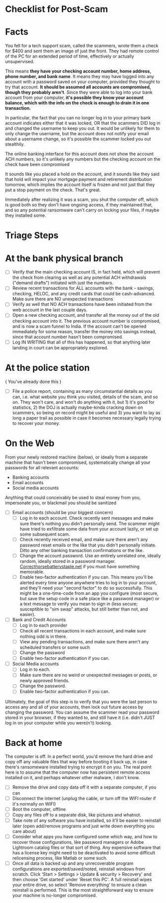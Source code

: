 # Checklist for Post-Scam

# Facts

You fell for a tech support scam, called the scammers, wrote them a check for $400 and sent them an image of just the front. They had remote control of the PC for an extended period of time, effectively or actually unsupervised. 

This means **they have your checking account number, home address, phone number, and bank name**. It means they may have logged into any account with a password saved on your computer, provided they thought to try that account. **It should be assumed all accounts are compromised, though they probably aren't**. Since they were able to log into your bank account from your computer, **it's possible they know your account balance, which with the info on the check is enough to drain it in one transaction.** 

In particular, the fact that you can no longer log in to your primary bank account indicates either that it was locked, OR that the scammers DID log in and changed the username to keep you out. It would be unlikely for them to only change the username, but the account does not notify your email about a username change, so it's possible the scammer locked you out stealthily. 

The online banking interface for this account does not show the account ACH numbers, so it's unlikely any numbers but the checking account on the check have been compromised

It sounds like you placed a hold on the account, and it sounds like they said that hold will impact your mortgage payment and retirement distribution tomorrow, which implies the account itself is frozen and not just that they put a stop payment on the check. That's great. 

Immediately after realizing it was a scam, you shut the computer off, which is good both so they don't have ongoing access, if they maintained that, and so any potential ransomware can't carry on locking your files, if maybe they installed some. 

# Triage Steps

# At the bank physical branch

- [ ]  Verify that the main checking account IS, in fact held, which will prevent the check from clearing as well as any potential ACH withdrawals ("demand drafts") initiated with just the numbers.
- [ ]  Review recent transactions for ALL accounts with the bank - savings, checking, HELOC, and any credit cards that could be cash-advanced. Make sure there are NO unexpected transactions
- [ ]  Verify as well that NO ACH transactions have been initiated from the web account in the last couple days.
- [ ]  Open a new checking account, and transfer all the money out of the old checking account into it. The previous account number is compromised, and is now a scam funnel to India. If the account can't be opened immediately for some reason, transfer the money into savings instead, since that account number hasn't been compromised.
- [ ]  Log IN WRITING that all of this has happened, so that anything later landing in court can be appropriately explored.

# At the police station

( You've already done this ) 

- [ ]  File a police report, containing as many circumstantial details as you can, i.e. what website you think you visited, details of the scam, and so on. They won't care, and won't do anything with it, but 1) it's good for statistics, 2) the DOJ is actually maybe-kinda cracking down on scammers, so being on record might be useful and 3) you want to lay as long a paper trail as possible in case it becomes necessary legally trying to recover your money.

# On the Web

From your newly restored machine (below), or ideally from a separate machine that hasn't been compromised, systematically change all your passwords for all relevant accounts:

- Banking accounts
- Email accounts
- Social media accounts

Anything that could conceivably be used to steal money from you, impersonate you, or blackmail you should be sanitized

- [ ]  Email accounts (should be your biggest concern)
    - [ ]  Log in to each account. Check recently sent messages and make sure there's nothing you didn't personally send. The scammer might have tried to exfiltrate some data from your account lazily, or set up some subsequent scam.
    - [ ]  Check recently received email, and make sure there aren't any password reset emails or the like that you didn't personally initiate. Ditto any other banking transaction confirmations or the like.
    - [ ]  Change the account password. Use an entirely unrelated one, ideally random, ideally stored in a password manager. [Correcthorsebatterystaple.net](http://correcthorsebatterystaple.net) if you must have something memorable.
    - [ ]  Enable two-factor authentication if you can. This means you'll be alerted every time anyone anywhere tries to log in to your account, and they'll need your "second factor" to do so successfully. This might be a one-time-code from an app you configure (most secure, but save the setup code in a safe place like a password manager) or a text message to verify you mean to sign in (less secure; susceptible to "sim swap" attacks, but still better than not, and easier).
- [ ]  Bank and Credit Accounts
    - [ ]  Log in to each provider
    - [ ]  Check all recent transactions in each account, and make sure nothing odd is in there.
    - [ ]  View any pending transactions, and make sure there aren't any scheduled transfers or some such
    - [ ]  Change the password
    - [ ]  Enable two-factor authentication if you can.
- [ ]  Social Media accounts
    - [ ]  Log in to each.
    - [ ]  Make sure there are no weird or unexpected messages or posts, or newly approved friends.
    - [ ]  Change the password.
    - [ ]  Enable two-factor authentication if you can.

Ultimately, the goal of this step is to verify that you were the last person to access any and all of your accounts, then lock out future access by changing the password. You can assume the scammer read your password stored in your browser, if they wanted to, and still have it (i.e. didn't JUST log in on your computer while you were(n't) looking.

# Back at home

The computer is off. In a perfect world, you'd remove the hard drive and copy off any valuable files that way before booting it back up, in case there's ransomeware installed trying to encrypt it on you. The real point here is to assume that the computer now has persistent remote access installed on it, and perhaps whatever other malware, I don't know.

- [ ]  Remove the drive and copy data off it with a separate computer, if you can
- [ ]  Disconnect the internet (unplug the cable, or turn off the WIFI router if it's normally on WIFI)
- [ ]  Boot the computer, offline
- [ ]  Copy any files off to a separate disk, like pictures and whatnot.
- [ ]  Take note of any software you have installed, so it'll be easier to reinstall later (open add/remove programs and just write down everything you care about)
- [ ]  Consider what apps you have configured some which way, and how to recover those configurations, like password managers or Adobe Lightroom catalog files or that sort of thing. Any expensive software that has a license key might need to be deactivated to avoid some difficult relicensing process, like Matlab or some such.
- [ ]  Once all data is backed up and any unrecoverable program configurations are exported/saved/noted, reinstall windows from scratch. Click 'Start > Settings > Update & security > Recovery' and then choose 'Get started' under 'Reset this PC'. A full reinstall wipes your entire drive, so select 'Remove everything' to ensure a clean reinstall is performed. This is the most straightforward way to ensure your machine is no-longer compromised.
